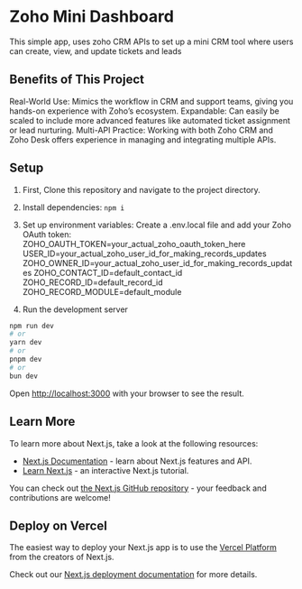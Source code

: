 # Zoho Mini Dashboard

This simple app, uses zoho CRM APIs to set up a mini CRM tool where users can create, view, and update tickets and leads

## Benefits of This Project
Real-World Use: Mimics the workflow in CRM and support teams, giving you hands-on experience with Zoho’s ecosystem.
Expandable: Can easily be scaled to include more advanced features like automated ticket assignment or lead nurturing.
Multi-API Practice: Working with both Zoho CRM and Zoho Desk offers experience in managing and integrating multiple APIs.

## Setup
1. First, Clone this repository and navigate to the project directory.
2. Install dependencies:
``` npm i ``` 
3. Set up environment variables:
Create a .env.local file and add your Zoho OAuth token:
ZOHO_OAUTH_TOKEN=your_actual_zoho_oauth_token_here
USER_ID=your_actual_zoho_user_id_for_making_records_updates
ZOHO_OWNER_ID=your_actual_zoho_user_id_for_making_records_updates
ZOHO_CONTACT_ID=default_contact_id
ZOHO_RECORD_ID=default_record_id
ZOHO_RECORD_MODULE=default_module

4. Run the development server
```bash
npm run dev
# or
yarn dev
# or
pnpm dev
# or
bun dev
```

Open [http://localhost:3000](http://localhost:3000) with your browser to see the result.

## Learn More

To learn more about Next.js, take a look at the following resources:

- [Next.js Documentation](https://nextjs.org/docs) - learn about Next.js features and API.
- [Learn Next.js](https://nextjs.org/learn) - an interactive Next.js tutorial.

You can check out [the Next.js GitHub repository](https://github.com/vercel/next.js) - your feedback and contributions are welcome!

## Deploy on Vercel

The easiest way to deploy your Next.js app is to use the [Vercel Platform](https://vercel.com/new?utm_medium=default-template&filter=next.js&utm_source=create-next-app&utm_campaign=create-next-app-readme) from the creators of Next.js.

Check out our [Next.js deployment documentation](https://nextjs.org/docs/app/building-your-application/deploying) for more details.
